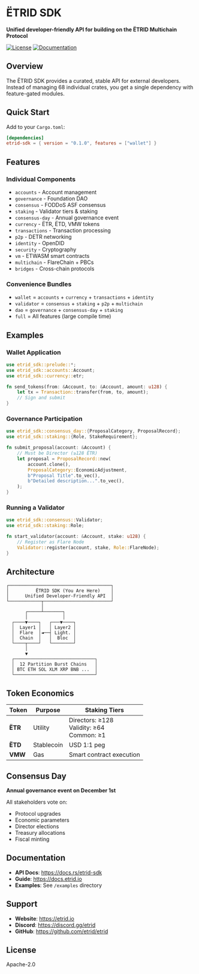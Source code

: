 # ËTRID SDK

**Unified developer-friendly API for building on the ËTRID Multichain Protocol**

[![License](https://img.shields.io/badge/license-Apache%202.0-blue.svg)](../LICENSE)
[![Documentation](https://docs.rs/etrid-sdk/badge.svg)](https://docs.rs/etrid-sdk)

## Overview

The ËTRID SDK provides a curated, stable API for external developers. Instead of managing 68 individual crates, you get a single dependency with feature-gated modules.

## Quick Start

Add to your `Cargo.toml`:

```toml
[dependencies]
etrid-sdk = { version = "0.1.0", features = ["wallet"] }
```

## Features

### Individual Components

- `accounts` - Account management
- `governance` - Foundation DAO
- `consensus` - FODDoS ASF consensus
- `staking` - Validator tiers & staking
- `consensus-day` - Annual governance event
- `currency` - ËTR, ËTD, VMW tokens
- `transactions` - Transaction processing
- `p2p` - DETR networking
- `identity` - OpenDID
- `security` - Cryptography
- `vm` - ETWASM smart contracts
- `multichain` - FlareChain + PBCs
- `bridges` - Cross-chain protocols

### Convenience Bundles

- `wallet` = `accounts` + `currency` + `transactions` + `identity`
- `validator` = `consensus` + `staking` + `p2p` + `multichain`
- `dao` = `governance` + `consensus-day` + `staking`
- `full` = All features (large compile time)

## Examples

### Wallet Application

```rust
use etrid_sdk::prelude::*;
use etrid_sdk::accounts::Account;
use etrid_sdk::currency::etr;

fn send_tokens(from: &Account, to: &Account, amount: u128) {
    let tx = Transaction::transfer(from, to, amount);
    // Sign and submit
}
```

### Governance Participation

```rust
use etrid_sdk::consensus_day::{ProposalCategory, ProposalRecord};
use etrid_sdk::staking::{Role, StakeRequirement};

fn submit_proposal(account: &Account) {
    // Must be Director (≥128 ËTR)
    let proposal = ProposalRecord::new(
        account.clone(),
        ProposalCategory::EconomicAdjustment,
        b"Proposal Title".to_vec(),
        b"Detailed description...".to_vec(),
    );
}
```

### Running a Validator

```rust
use etrid_sdk::consensus::Validator;
use etrid_sdk::staking::Role;

fn start_validator(account: &Account, stake: u128) {
    // Register as Flare Node
    Validator::register(account, stake, Role::FlareNode);
}
```

## Architecture

```
┌──────────────────────────────────────┐
│          ËTRID SDK (You Are Here)    │
│      Unified Developer-Friendly API  │
└────────────┬─────────────────────────┘
             │
       ┌─────┴───────┐
       │             │
  ┌────▼────┐   ┌───▼────┐
  │  Layer1 │   │ Layer2 │
  │  Flare  │◄──┤ Light. │
  │  Chain  │   │  Bloc  │
  └────┬────┘   └────────┘
       │
       ▼
  ┌──────────────────────────────┐
  │  12 Partition Burst Chains   │
  │ BTC ETH SOL XLM XRP BNB ...  │
  └──────────────────────────────┘
```

## Token Economics

| Token | Purpose | Staking Tiers |
|-------|---------|---------------|
| **ËTR** | Utility | Directors: ≥128<br>Validity: ≥64<br>Common: ≥1 |
| **ËTD** | Stablecoin | USD 1:1 peg |
| **VMW** | Gas | Smart contract execution |

## Consensus Day

**Annual governance event on December 1st**

All stakeholders vote on:
- Protocol upgrades
- Economic parameters
- Director elections
- Treasury allocations
- Fiscal minting

## Documentation

- **API Docs**: https://docs.rs/etrid-sdk
- **Guide**: https://docs.etrid.io
- **Examples**: See `/examples` directory

## Support

- **Website**: https://etrid.io
- **Discord**: https://discord.gg/etrid
- **GitHub**: https://github.com/etrid/etrid

## License

Apache-2.0
